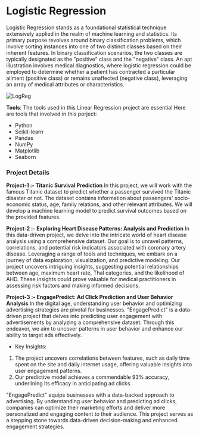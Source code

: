 # Logistic Regression

Logistic Regression stands as a foundational statistical technique extensively applied in the realm of machine learning and statistics. Its primary purpose revolves around binary classification problems, which involve sorting instances into one of two distinct classes based on their inherent features. In binary classification scenarios, the two classes are typically designated as the "positive" class and the "negative" class. An apt illustration involves medical diagnostics, where logistic regression could be employed to determine whether a patient has contracted a particular ailment (positive class) or remains unaffected (negative class), leveraging an array of medical attributes or characteristics.

![LogReg](https://github.com/JAbhi09/Data-Science/assets/143057373/1d8ad047-c554-4bad-8cc0-e8f10d77072e)


**Tools**: The tools used in this Linear Regression project are essential Here are tools that involved in this porject:

- Python
- Scikit-learn
- Pandas
- NumPy
- Matplotlib
- Seaborn


### Project Details

**Project-1 :- Titanic Survival Prediction**
In this project, we will work with the famous Titanic dataset to predict whether a passenger survived the Titanic disaster or not. The dataset contains information about passengers' socio-economic status, age, family relations, and other relevant attributes. We will develop a machine learning model to predict survival outcomes based on the provided features.

**Project-2 :- Exploring Heart Disease Patterns: Analysis and Prediction**
In this data-driven project, we delve into the intricate world of heart disease analysis using a comprehensive dataset. Our goal is to unravel patterns, correlations, and potential risk indicators associated with coronary artery disease. Leveraging a range of tools and techniques, we embark on a journey of data exploration, visualization, and predictive modeling. Our project uncovers intriguing insights, suggesting potential relationships between age, maximum heart rate, Thal categories, and the likelihood of AHD. These insights could prove valuable for medical practitioners in assessing risk factors and making informed decisions.

**Project-3 :- EngagePredict: Ad Click Prediction and User Behavior Analysis**
In the digital age, understanding user behavior and optimizing advertising strategies are pivotal for businesses. "EngagePredict" is a data-driven project that delves into predicting user engagement with advertisements by analyzing a comprehensive dataset. Through this endeavor, we aim to uncover patterns in user behavior and enhance our ability to target ads effectively.

- Key Insights:
1. The project uncovers correlations between features, such as daily time spent on the site and daily internet usage, offering valuable insights into user engagement patterns.
2. Our predictive model achieves a commendable 93% accuracy, underlining its efficacy in anticipating ad clicks.

"EngagePredict" equips businesses with a data-backed approach to advertising. By understanding user behavior and predicting ad clicks, companies can optimize their marketing efforts and deliver more personalized and engaging content to their audience. This project serves as a stepping stone towards data-driven decision-making and enhanced engagement strategies.
